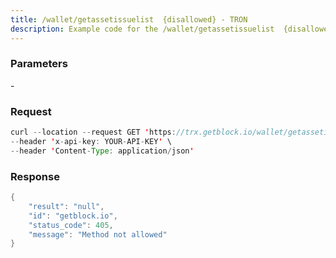 ```yaml
---
title: /wallet/getassetissuelist  {disallowed} - TRON
description: Example code for the /wallet/getassetissuelist  {disallowed} rest method. Сomplete guide on how to use /wallet/getassetissuelist  {disallowed} rest in GetBlock.io Web3 documentation.
---
```


### Parameters


\-

### Request

``` java
curl --location --request GET 'https://trx.getblock.io/wallet/getassetissuelist' \
--header 'x-api-key: YOUR-API-KEY' \
--header 'Content-Type: application/json' 
```

###  Response

``` java
{
    "result": "null",
    "id": "getblock.io",
    "status_code": 405,
    "message": "Method not allowed"
}
```

